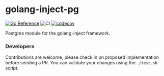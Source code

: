 # golang-inject-pg
[![Go Reference](https://pkg.go.dev/badge/github.com/ibrt/golang-inject-pg.svg)](https://pkg.go.dev/github.com/ibrt/golang-inject-pg)
![CI](https://github.com/ibrt/golang-inject-pg/actions/workflows/ci.yml/badge.svg)
[![codecov](https://codecov.io/gh/ibrt/golang-inject-pg/branch/main/graph/badge.svg?token=BQVP881F9Z)](https://codecov.io/gh/ibrt/golang-inject-pg)

Postgres module for the golang-inject framework.

### Developers

Contributions are welcome, please check in on proposed implementation before sending a PR. You can validate your changes
using the `./test.sh` script.